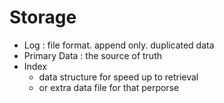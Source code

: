 # Storage

* Log : file format. append only. duplicated data
* Primary Data : the source of truth
* Index
	* data structure for speed up to retrieval
	* or extra data file for that perporse
